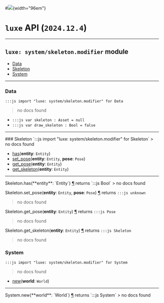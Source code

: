 #![](../../../../../../images/luxe-dark.svg){width="96em"}

# `luxe` API (`2024.12.4`)  


---

## `luxe: system/skeleton.modifier` module

- [Data](#data)   
- [Skeleton](#skeleton)   
- [System](#system)   

---

### Data
`:::js import "luxe: system/skeleton.modifier" for Data`
> no docs found

- `:::js var skeleton : Asset = null`
- `:::js var draw_skeleton : Bool = false`

<hr/>
### Skeleton
`:::js import "luxe: system/skeleton.modifier" for Skeleton`
> no docs found

- [has](#Skeleton.has)(**entity**: `Entity`)
- [set_pose](#Skeleton.set_pose+2)(**entity**: `Entity`, **pose**: `Pose`)
- [get_pose](#Skeleton.get_pose)(**entity**: `Entity`)
- [get_skeleton](#Skeleton.get_skeleton)(**entity**: `Entity`)

<hr/>
<endpoint module="luxe: system/skeleton.modifier" class="Skeleton" signature="has(entity : Entity)"></endpoint>
<signature id="Skeleton.has">Skeleton.has(**entity**: `Entity`)
<a class="headerlink" href="#Skeleton.has" title="Permanent link">¶</a></signature>
<span class='api_ret'>returns</span> `:::js Bool`
> no docs found   

<endpoint module="luxe: system/skeleton.modifier" class="Skeleton" signature="set_pose(entity : Entity, pose : Pose)"></endpoint>
<signature id="Skeleton.set_pose+2">Skeleton.set_pose(**entity**: `Entity`, **pose**: `Pose`)
<a class="headerlink" href="#Skeleton.set_pose+2" title="Permanent link">¶</a></signature>
<span class='api_ret'>returns</span> `:::js unknown`
> no docs found   

<endpoint module="luxe: system/skeleton.modifier" class="Skeleton" signature="get_pose(entity : Entity)"></endpoint>
<signature id="Skeleton.get_pose">Skeleton.get_pose(**entity**: `Entity`)
<a class="headerlink" href="#Skeleton.get_pose" title="Permanent link">¶</a></signature>
<span class='api_ret'>returns</span> `:::js Pose`
> no docs found   

<endpoint module="luxe: system/skeleton.modifier" class="Skeleton" signature="get_skeleton(entity : Entity)"></endpoint>
<signature id="Skeleton.get_skeleton">Skeleton.get_skeleton(**entity**: `Entity`)
<a class="headerlink" href="#Skeleton.get_skeleton" title="Permanent link">¶</a></signature>
<span class='api_ret'>returns</span> `:::js Skeleton`
> no docs found   

### System
`:::js import "luxe: system/skeleton.modifier" for System`
> no docs found

- [new](#System.new)(**world**: `World`)

<hr/>
<endpoint module="luxe: system/skeleton.modifier" class="System" signature="new(world : World)"></endpoint>
<signature id="System.new">System.new(**world**: `World`)
<a class="headerlink" href="#System.new" title="Permanent link">¶</a></signature>
<span class='api_ret'>returns</span> `:::js System`
> no docs found   

